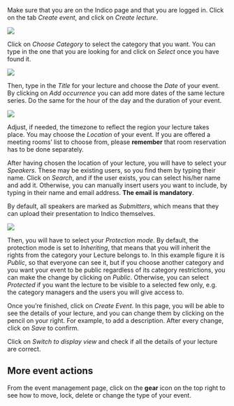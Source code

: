 Make sure that you are on the Indico page and that you are logged in.
Click on the tab _Create event_, and click on _Create lecture_.

![](../assets/lecture_create_1.png)

Click on _Choose Category_ to select the category that you want. You can type in the one that you are looking for and click on _Select_ once you have found it.

![](../assets/lecture_category_select.png)

Then, type in the _Title_ for your lecture and choose the _Date_ of your event. By clicking on _Add occurrence_ you can add more dates of the same lecture series. Do the same for the hour of the day and the duration of your event.

![](../assets/lecture_occurence.png)

Adjust, if needed, the timezone to reflect the region your lecture takes place.
You may choose the _Location_ of your event. If you are offered a  meeting rooms’ list to choose from, please **remember** that room reservation has to be done separately.


After having chosen the location of your lecture, you will have to select your _Speakers_.
These may be existing users, so you find them by typing their name. Click on _Search_, and if the user exists, you can select his/her name and add it.
Otherwise, you can manually insert users you want to include, by typing in their name and email address. **The email is mandatory**.

By default, all speakers are marked as _Submitters_, which
means that they can upload their presentation to Indico themselves.

![](../assets/lecture_submitter_manual.png)

Then, you will have to select your _Protection mode_. By default, the protection mode is set to _Inheriting_, that means that you will inherit the rights from the category your Lecture belongs to. In this example figure it is _Public_, so that everyone can see it, but if you choose another category and you want your event to be public regardless of its category restrictions, you can make the change by clicking on _Public_. Otherwise, you can select _Protected_ if you want the lecture to be visible to a selected few only, e.g. the category managers and the users you will give access to.

Once you’re finished, click on _Create Event_.
In this page, you will be able to see the details of your lecture, and you can change them by clicking on the pencil on your right.
For example, to add a description. After every change, click on _Save_ to confirm.

Click on _Switch to display view_ and check if all the details of your lecture are correct.

## More event actions

From the event management page, click on the **gear** icon on the top right to see how to move, lock, delete or change the type of your event.
